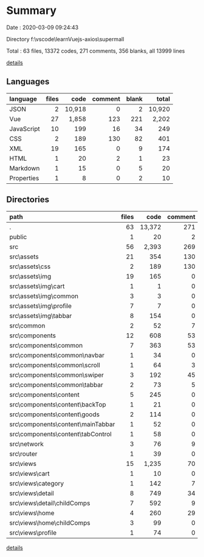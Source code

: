 # Summary

Date : 2020-03-09 09:24:43

Directory f:\vscode\learnVuejs-axios\supermall

Total : 63 files,  13372 codes, 271 comments, 356 blanks, all 13999 lines

[details](details.md)

## Languages
| language | files | code | comment | blank | total |
| :--- | ---: | ---: | ---: | ---: | ---: |
| JSON | 2 | 10,918 | 0 | 2 | 10,920 |
| Vue | 27 | 1,858 | 123 | 221 | 2,202 |
| JavaScript | 10 | 199 | 16 | 34 | 249 |
| CSS | 2 | 189 | 130 | 82 | 401 |
| XML | 19 | 165 | 0 | 9 | 174 |
| HTML | 1 | 20 | 2 | 1 | 23 |
| Markdown | 1 | 15 | 0 | 5 | 20 |
| Properties | 1 | 8 | 0 | 2 | 10 |

## Directories
| path | files | code | comment | blank | total |
| :--- | ---: | ---: | ---: | ---: | ---: |
| . | 63 | 13,372 | 271 | 356 | 13,999 |
| public | 1 | 20 | 2 | 1 | 23 |
| src | 56 | 2,393 | 269 | 344 | 3,006 |
| src\assets | 21 | 354 | 130 | 91 | 575 |
| src\assets\css | 2 | 189 | 130 | 82 | 401 |
| src\assets\img | 19 | 165 | 0 | 9 | 174 |
| src\assets\img\cart | 1 | 1 | 0 | 0 | 1 |
| src\assets\img\common | 3 | 3 | 0 | 1 | 4 |
| src\assets\img\profile | 7 | 7 | 0 | 0 | 7 |
| src\assets\img\tabbar | 8 | 154 | 0 | 8 | 162 |
| src\common | 2 | 52 | 7 | 6 | 65 |
| src\components | 12 | 608 | 53 | 80 | 741 |
| src\components\common | 7 | 363 | 53 | 56 | 472 |
| src\components\common\navbar | 1 | 34 | 0 | 4 | 38 |
| src\components\common\scroll | 1 | 64 | 3 | 4 | 71 |
| src\components\common\swiper | 3 | 192 | 45 | 39 | 276 |
| src\components\common\tabbar | 2 | 73 | 5 | 9 | 87 |
| src\components\content | 5 | 245 | 0 | 24 | 269 |
| src\components\content\backTop | 1 | 21 | 0 | 1 | 22 |
| src\components\content\goods | 2 | 114 | 0 | 14 | 128 |
| src\components\content\mainTabbar | 1 | 52 | 0 | 4 | 56 |
| src\components\content\tabControl | 1 | 58 | 0 | 5 | 63 |
| src\network | 3 | 76 | 9 | 15 | 100 |
| src\router | 1 | 39 | 0 | 6 | 45 |
| src\views | 15 | 1,235 | 70 | 138 | 1,443 |
| src\views\cart | 1 | 10 | 0 | 4 | 14 |
| src\views\category | 1 | 142 | 7 | 4 | 153 |
| src\views\detail | 8 | 749 | 34 | 100 | 883 |
| src\views\detail\childComps | 7 | 592 | 9 | 79 | 680 |
| src\views\home | 4 | 260 | 29 | 27 | 316 |
| src\views\home\childComps | 3 | 99 | 0 | 11 | 110 |
| src\views\profile | 1 | 74 | 0 | 3 | 77 |

[details](details.md)